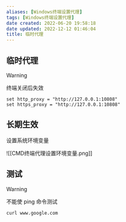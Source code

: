 ```yaml
---
aliases: [Windows终端设置代理]
tags: [Windows终端设置代理]
date created: 2022-06-20 19:58:18
date updated: 2022-12-12 01:46:04
title: 临时代理
---
```


## 临时代理

> [!warning]
> 终端关闭后失效

```shell
set http_proxy = "http://127.0.0.1:10808"
set https_proxy = "http://127.0.0.1:10808"
```

## 长期生效

设置系统环境变量

![[CMD终端代理设置环境变量.png]]

## 测试

> [!warning]
> 不能使 ping 命令测试

```sehll
curl www.google.com
```
